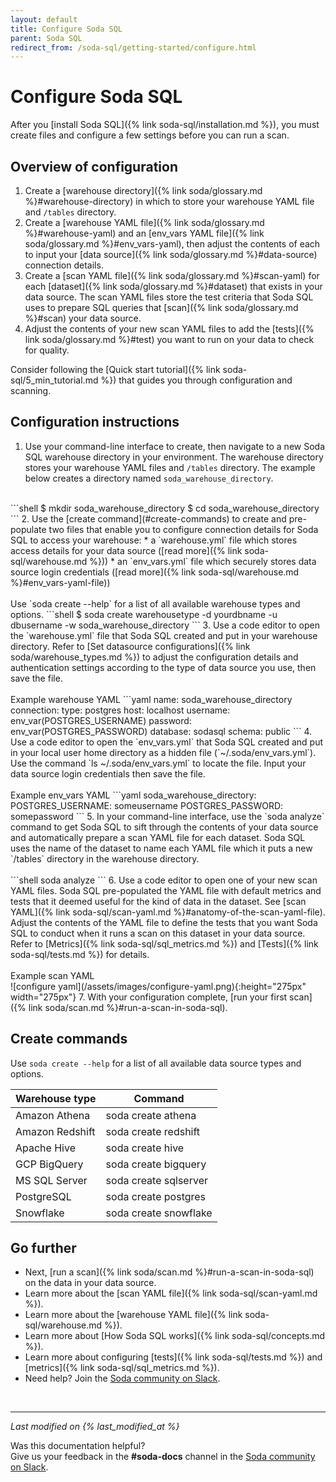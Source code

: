 ```yaml
---
layout: default
title: Configure Soda SQL
parent: Soda SQL
redirect_from: /soda-sql/getting-started/configure.html
---
```


# Configure Soda SQL

After you [install Soda SQL]({% link soda-sql/installation.md %}), you must create files and configure a few settings before you can run a scan.

## Overview of configuration 

1. Create a [warehouse directory]({% link soda/glossary.md %}#warehouse-directory) in which to store your warehouse YAML file and `/tables` directory.
2. Create a [warehouse YAML file]({% link soda/glossary.md %}#warehouse-yaml) and an [env_vars YAML file]({% link soda/glossary.md %}#env_vars-yaml), then adjust the contents of each to input your [data source]({% link soda/glossary.md %}#data-source) connection details.
3. Create a [scan YAML file]({% link soda/glossary.md %}#scan-yaml) for each [dataset]({% link soda/glossary.md %}#dataset) that exists in your data source. The scan YAML files store the test criteria that Soda SQL uses to prepare SQL queries that [scan]({% link soda/glossary.md %}#scan) your data source.
4. Adjust the contents of your new scan YAML files to add the [tests]({% link soda/glossary.md %}#test) you want to run on your data to check for quality.

Consider following the [Quick start tutorial]({% link soda-sql/5_min_tutorial.md %}) that guides you through configuration and scanning.

## Configuration instructions

1. Use your command-line interface to create, then navigate to a new Soda SQL warehouse directory in your environment. The warehouse directory stores your warehouse YAML files and `/tables` directory. The example below creates a directory named `soda_warehouse_directory`.<br />
<br />
```shell
$ mkdir soda_warehouse_directory
$ cd soda_warehouse_directory
```
2. Use the [create command](#create-commands) to create and pre-populate two files that enable you to configure connection details for Soda SQL to access your warehouse:
* a `warehouse.yml` file which stores access details for your data source ([read more]({% link soda-sql/warehouse.md %}))
* an `env_vars.yml` file which securely stores data source login credentials ([read more]({% link soda-sql/warehouse.md %}#env_vars-yaml-file))<br />
<br />
Use `soda create --help` for a list of all available warehouse types and options.
```shell
$ soda create warehousetype -d yourdbname -u dbusername -w soda_warehouse_directory 
```
3. Use a code editor to open the `warehouse.yml` file that Soda SQL created and put in your warehouse directory. Refer to [Set datasource configurations]({% link soda/warehouse_types.md %}) to adjust the configuration details and authentication settings according to the type of data source you use, then save the file.<br />
<br />
Example warehouse YAML
```yaml
name: soda_warehouse_directory
connection:
  type: postgres
  host: localhost
  username: env_var(POSTGRES_USERNAME)
  password: env_var(POSTGRES_PASSWORD)
  database: sodasql
  schema: public
```
4. Use a code editor to open the `env_vars.yml` that Soda SQL created and put in your local user home directory as a hidden file (`~/.soda/env_vars.yml`). Use the command `ls ~/.soda/env_vars.yml` to locate the file. Input your data source login credentials then save the file.<br />
<br />
Example env_vars YAML
```yaml
soda_warehouse_directory:
  POSTGRES_USERNAME: someusername
  POSTGRES_PASSWORD: somepassword
```
5. In your command-line interface, use the `soda analyze` command to get Soda SQL to sift through the contents of your data source and automatically prepare a scan YAML file for each dataset. Soda SQL uses the name of the dataset to name each YAML file which it puts a new `/tables` directory in the warehouse directory. <br />
<br />
```shell
soda analyze
```
6. Use a code editor to open one of your new scan YAML files. Soda SQL pre-populated the YAML file with default metrics and tests that it deemed useful for the kind of data in the dataset. See [scan YAML]({% link soda-sql/scan-yaml.md %}#anatomy-of-the-scan-yaml-file). <br /> Adjust the contents of the YAML file to define the tests that you want Soda SQL to conduct when it runs a scan on this dataset in your data source. Refer to [Metrics]({% link soda-sql/sql_metrics.md %}) and [Tests]({% link soda-sql/tests.md %}) for details. <br />
<br />
Example scan YAML<br />
![configure yaml](/assets/images/configure-yaml.png){:height="275px" width="275px"}
7. With your configuration complete, [run your first scan]({% link soda/scan.md %}#run-a-scan-in-soda-sql).

## Create commands

Use `soda create --help` for a list of all available data source types and options.

|Warehouse type  | Command |
|--------------- | -------------------- |
| Amazon Athena  | soda create athena |
| Amazon Redshift | soda create redshift |
| Apache Hive    | soda create hive     |
| GCP BigQuery   | soda create bigquery |
| MS SQL Server  | soda create sqlserver |
| PostgreSQL     | soda create postgres |
| Snowflake      | soda create snowflake |

## Go further

* Next, [run a scan]({% link soda/scan.md %}#run-a-scan-in-soda-sql) on the data in your data source.
* Learn more about the [scan YAML file]({% link soda-sql/scan-yaml.md %}).
* Learn more about the [warehouse YAML file]({% link soda-sql/warehouse.md %}).
* Learn more about [How Soda SQL works]({% link soda-sql/concepts.md %}).
* Learn more about configuring [tests]({% link soda-sql/tests.md %}) and [metrics]({% link soda-sql/sql_metrics.md %}).
* Need help? Join the <a href="http://community.soda.io/slack" target="_blank"> Soda community on Slack</a>.

<br />

---
*Last modified on {% last_modified_at %}*

Was this documentation helpful? <br /> Give us your feedback in the **#soda-docs** channel in the <a href="http://community.soda.io/slack" target="_blank"> Soda community on Slack</a>.